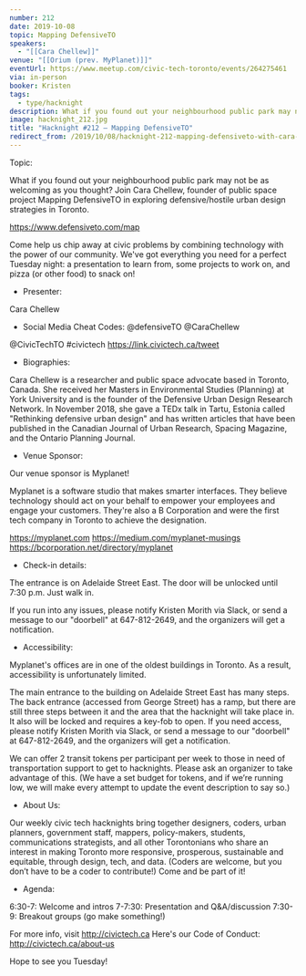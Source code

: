 ```yaml
---
number: 212
date: 2019-10-08
topic: Mapping DefensiveTO
speakers:
  - "[[Cara Chellew]]"
venue: "[[Orium (prev. MyPlanet)]]"
eventUrl: https://www.meetup.com/civic-tech-toronto/events/264275461
via: in-person
booker: Kristen
tags:
  - type/hacknight
description: What if you found out your neighbourhood public park may not be as welcoming as you thought? Join Cara Chellew, founder of public space project Mapping DefensiveTO in exploring defensive/hostile urban design strategies in Toronto. https://www.defensiveto.com/map
image: hacknight_212.jpg
title: "Hacknight #212 – Mapping DefensiveTO"
redirect_from: /2019/10/08/hacknight-212-mapping-defensiveto-with-cara-chellew/
---
```


Topic:

What if you found out your neighbourhood public park may not be as welcoming as you thought? Join Cara Chellew, founder of public space project Mapping DefensiveTO in exploring defensive/hostile urban design strategies in Toronto.

https://www.defensiveto.com/map

Come help us chip away at civic problems by combining technology with the power of our community. We've got everything you need for a perfect Tuesday night: a presentation to learn from, some projects to work on, and pizza (or other food) to snack on!

+ Presenter:

Cara Chellew

+ Social Media Cheat Codes:
@defensiveTO @CaraChellew

@CivicTechTO \#civictech
https://link.civictech.ca/tweet

+ Biographies:

Cara Chellew is a researcher and public space advocate based
in Toronto, Canada. She received her Masters in Environmental Studies
(Planning) at York University and is the founder of the Defensive
Urban Design Research Network. In November 2018, she gave a TEDx talk
in Tartu, Estonia called "Rethinking defensive urban design" and has
written articles that have been published in the Canadian Journal of
Urban Research, Spacing Magazine, and the Ontario Planning Journal.

+ Venue Sponsor:

Our venue sponsor is Myplanet!

Myplanet is a software studio that makes smarter interfaces. They believe technology should act on your behalf to empower your employees and engage your customers. They're also a B Corporation and were the first tech company in Toronto to achieve the designation.

https://myplanet.com
https://medium.com/myplanet-musings
https://bcorporation.net/directory/myplanet

+ Check-in details:

The entrance is on Adelaide Street East. The door will be unlocked until 7:30 p.m. Just walk in.

If you run into any issues, please notify Kristen Morith via Slack, or send a message to our "doorbell" at 647-812-2649, and the organizers will get a notification.

+ Accessibility:

Myplanet's offices are in one of the oldest buildings in Toronto. As a result, accessibility is unfortunately limited.

The main entrance to the building on Adelaide Street East has many steps. The back entrance (accessed from George Street) has a ramp, but there are still three steps between it and the area that the hacknight will take place in. It also will be locked and requires a key-fob to open. If you need access, please notify Kristen Morith via Slack, or send a message to our "doorbell" at 647-812-2649, and the organizers will get a notification.

We can offer 2 transit tokens per participant per week to those in need of transportation support to get to hacknights. Please ask an organizer to take advantage of this. (We have a set budget for tokens, and if we’re running low, we will make every attempt to update the event description to say so.)

+ About Us:

Our weekly civic tech hacknights bring together designers, coders, urban planners, government staff, mappers, policy-makers, students, communications strategists, and all other Torontonians who share an interest in making Toronto more responsive, prosperous, sustainable and equitable, through design, tech, and data. (Coders are welcome, but you don’t have to be a coder to contribute!) Come and be part of it!

+ Agenda:

6:30-7: Welcome and intros
7-7:30: Presentation and Q&A/discussion
7:30-9: Breakout groups (go make something!)

For more info, visit http://civictech.ca
Here's our Code of Conduct: http://civictech.ca/about-us

Hope to see you Tuesday!